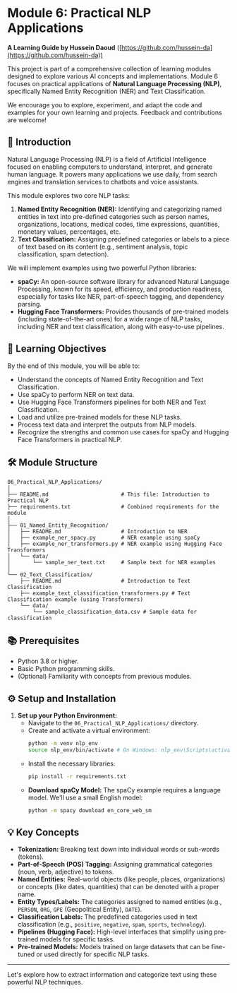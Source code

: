 # Module 6: Practical NLP Applications

**A Learning Guide by Hussein Daoud** ([https://github.com/hussein-da](https://github.com/hussein-da))

This project is part of a comprehensive collection of learning modules designed to explore various AI concepts and implementations. Module 6 focuses on practical applications of **Natural Language Processing (NLP)**, specifically Named Entity Recognition (NER) and Text Classification.

We encourage you to explore, experiment, and adapt the code and examples for your own learning and projects. Feedback and contributions are welcome!

## 🚀 Introduction

Natural Language Processing (NLP) is a field of Artificial Intelligence focused on enabling computers to understand, interpret, and generate human language. It powers many applications we use daily, from search engines and translation services to chatbots and voice assistants.

This module explores two core NLP tasks:

1.  **Named Entity Recognition (NER):** Identifying and categorizing named entities in text into pre-defined categories such as person names, organizations, locations, medical codes, time expressions, quantities, monetary values, percentages, etc.
2.  **Text Classification:** Assigning predefined categories or labels to a piece of text based on its content (e.g., sentiment analysis, topic classification, spam detection).

We will implement examples using two powerful Python libraries:

*   **spaCy:** An open-source software library for advanced Natural Language Processing, known for its speed, efficiency, and production readiness, especially for tasks like NER, part-of-speech tagging, and dependency parsing.
*   **Hugging Face Transformers:** Provides thousands of pre-trained models (including state-of-the-art ones) for a wide range of NLP tasks, including NER and text classification, along with easy-to-use pipelines.

## 🎯 Learning Objectives

By the end of this module, you will be able to:

*   Understand the concepts of Named Entity Recognition and Text Classification.
*   Use spaCy to perform NER on text data.
*   Use Hugging Face Transformers pipelines for both NER and Text Classification.
*   Load and utilize pre-trained models for these NLP tasks.
*   Process text data and interpret the outputs from NLP models.
*   Recognize the strengths and common use cases for spaCy and Hugging Face Transformers in practical NLP.

## 🛠️ Module Structure

```
06_Practical_NLP_Applications/
│
├── README.md                       # This file: Introduction to Practical NLP
├── requirements.txt                # Combined requirements for the module
│
├── 01_Named_Entity_Recognition/
│   ├── README.md                   # Introduction to NER
│   ├── example_ner_spacy.py        # NER example using spaCy
│   ├── example_ner_transformers.py # NER example using Hugging Face Transformers
│   └── data/
│       └── sample_ner_text.txt     # Sample text for NER examples
│
└── 02_Text_Classification/
    ├── README.md                   # Introduction to Text Classification
    ├── example_text_classification_transformers.py # Text Classification example (using Transformers)
    └── data/
        └── sample_classification_data.csv # Sample data for classification
```

## 📚 Prerequisites

*   Python 3.8 or higher.
*   Basic Python programming skills.
*   (Optional) Familiarity with concepts from previous modules.

## ⚙️ Setup and Installation

1.  **Set up your Python Environment:**
    *   Navigate to the `06_Practical_NLP_Applications/` directory.
    *   Create and activate a virtual environment:
        ```bash
        python -m venv nlp_env
        source nlp_env/bin/activate # On Windows: nlp_env\Scripts\activate
        ```
    *   Install the necessary libraries:
        ```bash
        pip install -r requirements.txt
        ```
    *   **Download spaCy Model:** The spaCy example requires a language model. We'll use a small English model:
        ```bash
        python -m spacy download en_core_web_sm
        ```

## 💡 Key Concepts

*   **Tokenization:** Breaking text down into individual words or sub-words (tokens).
*   **Part-of-Speech (POS) Tagging:** Assigning grammatical categories (noun, verb, adjective) to tokens.
*   **Named Entities:** Real-world objects (like people, places, organizations) or concepts (like dates, quantities) that can be denoted with a proper name.
*   **Entity Types/Labels:** The categories assigned to named entities (e.g., `PERSON`, `ORG`, `GPE` (Geopolitical Entity), `DATE`).
*   **Classification Labels:** The predefined categories used in text classification (e.g., `positive`, `negative`, `spam`, `sports`, `technology`).
*   **Pipelines (Hugging Face):** High-level interfaces that simplify using pre-trained models for specific tasks.
*   **Pre-trained Models:** Models trained on large datasets that can be fine-tuned or used directly for specific NLP tasks.

---

Let's explore how to extract information and categorize text using these powerful NLP techniques. 